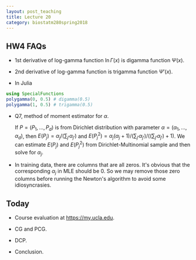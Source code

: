 ```yaml
---
layout: post_teaching
title: Lecture 20
category: biostatm280spring2018
---
```


## HW4 FAQs

* 1st derivative of log-gamma function $\ln \Gamma (x)$ is digamma function $\Psi(x)$.  

* 2nd derivative of log-gamma function is trigamma function $\Psi'(x)$. 

* In Julia  
```julia
using SpecialFunctions
polygamma(0, 0.5) # digamma(0.5)
polygamma(1, 0.5) # trigamma(0.5)
```

* Q7, method of moment estimator for $\alpha$.  

	If $P=(P_1, \ldots, P_d)$ is from Dirichlet distribution with parameter $\alpha = (\alpha_1, \ldots, \alpha_d)$, then $E(P_j) = \alpha_j / (\sum_{j'} \alpha_{j'})$ and $E(P_j^2) = \alpha_j (\alpha_j + 1) / (\sum_{j'} \alpha_{j'}) / ((\sum_{j'} \alpha_{j'}) + 1)$. We can estimate $E(P_j)$ and $E(P_j^2)$ from Dirichlet-Multinomial sample and then solve for $\alpha_j$.

* In training data, there are columns that are all zeros. It's obvious that the corresponding $\alpha_j$ in MLE should be 0. So we may remove those zero columns before running the Newton's algorithm to avoid some idiosyncrasies.  

## Today

* Course evaluation at <https://my.ucla.edu>.  

* CG and PCG.

* DCP.

* Conclusion.

